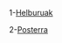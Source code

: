 1-[Helburuak](https://github.com/asierarpon/Lookconcert/blob/master/helburuak.md)

2-[Posterra](https://github.com/asierarpon/Lookconcert/blob/master/posterra.pdf)
